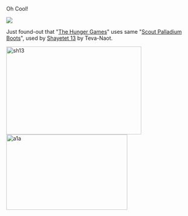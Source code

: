 Oh Cool!

<img style="border:none;" src="https://icompile.eladkarako.com/_uploads/2014/11/shoe1.jpg" rem-width="286" rem-height="190" class="size-full wp-image-2299" />
<img style="display:none;" src="https://icompile.eladkarako.com/_uploads/2014/11/shoe2.jpg" alt="shoe2" width="286" height="190" class="alignright size-full wp-image-2298" />

Just found-out that "<a href="www.thehungergamesmovie.com/" title="www.thehungergamesmovie.com/" target="_blank">The Hunger Games</a>" uses same "<a href="http://www.zahal.org/products/scout-commando-boots?path_parent=153379" title="http://www.zahal.org/products/scout-commando-boots?path_parent=153379" target="_blank">Scout Palladium Boots</a>", used by <a href="http://en.wikipedia.org/wiki/Shayetet_13" title="Shayetet 13 Wiki">Shayetet 13</a> by Teva-Naot.

<img style="border:none;" src="https://icompile.eladkarako.com/_uploads/2014/11/sh13.png" alt="sh13" width="357" height="233" class="size-full wp-image-2295" />

<br/>
<a href="https://icompile.eladkarako.com/_uploads/2014/11/a1a.gif"><img style="border:none;" src="https://icompile.eladkarako.com/_uploads/2014/11/a1a.gif" alt="a1a" width="320" height="200" class="size-full wp-image-2304" /></a>

<br/>
